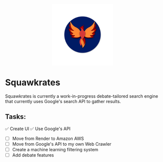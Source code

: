 <p align="center"">
  <img alt="Squawkrates Icon" src="/static/resources/icon.png" align="center" height="auto" width="200">
</p>


# Squawkrates
Squawkrates is currently a work-in-progress debate-tailored search engine that currently uses Google's search API to gather results.

## Tasks:
✅ Create UI
✅	 Use Google's API
- [ ] Move from Render to Amazon AWS
- [ ] Move from Google's API to my own Web Crawler
- [ ] Create a machine learning filtering system
- [ ] Add debate features
